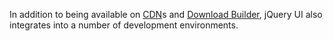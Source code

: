 <script>{
	"title": "Using jQuery UI",
	"level": "intermediate"
}</script>

In addition to being available on [CDN](https://code.jquery.com/)s and [Download Builder](http://jqueryui.com/download/), jQuery UI also integrates into a number of development environments.
